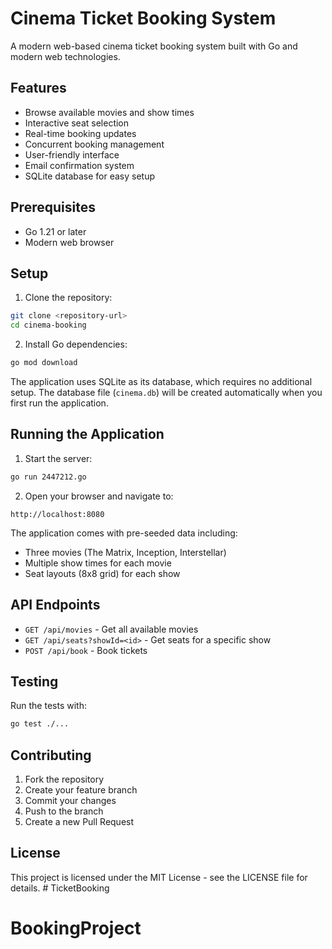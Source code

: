 # Cinema Ticket Booking System

A modern web-based cinema ticket booking system built with Go and modern web technologies.

## Features

- Browse available movies and show times
- Interactive seat selection
- Real-time booking updates
- Concurrent booking management
- User-friendly interface
- Email confirmation system
- SQLite database for easy setup

## Prerequisites

- Go 1.21 or later
- Modern web browser

## Setup

1. Clone the repository:
```bash
git clone <repository-url>
cd cinema-booking
```

2. Install Go dependencies:
```bash
go mod download
```

The application uses SQLite as its database, which requires no additional setup. The database file (`cinema.db`) will be created automatically when you first run the application.

## Running the Application

1. Start the server:
```bash
go run 2447212.go
```

2. Open your browser and navigate to:
```
http://localhost:8080
```

The application comes with pre-seeded data including:
- Three movies (The Matrix, Inception, Interstellar)
- Multiple show times for each movie
- Seat layouts (8x8 grid) for each show

## API Endpoints

- `GET /api/movies` - Get all available movies
- `GET /api/seats?showId=<id>` - Get seats for a specific show
- `POST /api/book` - Book tickets

## Testing

Run the tests with:
```bash
go test ./...
```

## Contributing

1. Fork the repository
2. Create your feature branch
3. Commit your changes
4. Push to the branch
5. Create a new Pull Request

## License

This project is licensed under the MIT License - see the LICENSE file for details. # TicketBooking
# BookingProject
